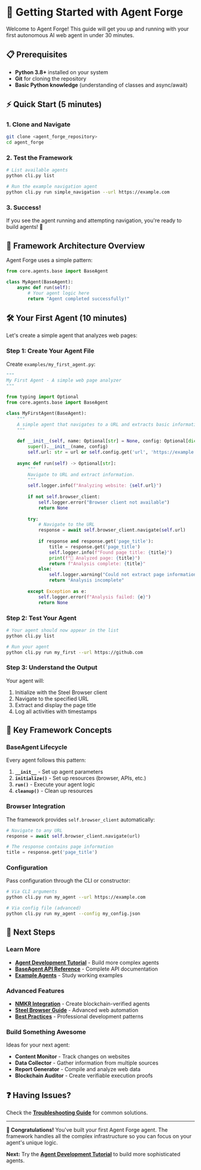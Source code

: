 # 🚀 Getting Started with Agent Forge

Welcome to Agent Forge! This guide will get you up and running with your first autonomous AI web agent in under 30 minutes.

## 📋 **Prerequisites**

- **Python 3.8+** installed on your system
- **Git** for cloning the repository
- **Basic Python knowledge** (understanding of classes and async/await)

## ⚡ **Quick Start (5 minutes)**

### **1. Clone and Navigate**
```bash
git clone <agent_forge_repository>
cd agent_forge
```

### **2. Test the Framework**
```bash
# List available agents
python cli.py list

# Run the example navigation agent
python cli.py run simple_navigation --url https://example.com
```

### **3. Success!**
If you see the agent running and attempting navigation, you're ready to build agents! 🎉

## 🔧 **Framework Architecture Overview**

Agent Forge uses a simple pattern:

```python
from core.agents.base import BaseAgent

class MyAgent(BaseAgent):
    async def run(self):
        # Your agent logic here
        return "Agent completed successfully!"
```

## 🛠️ **Your First Agent (10 minutes)**

Let's create a simple agent that analyzes web pages:

### **Step 1: Create Your Agent File**
Create `examples/my_first_agent.py`:

```python
"""
My First Agent - A simple web page analyzer
"""

from typing import Optional
from core.agents.base import BaseAgent

class MyFirstAgent(BaseAgent):
    """
    A simple agent that navigates to a URL and extracts basic information.
    """
    
    def __init__(self, name: Optional[str] = None, config: Optional[dict] = None, url: Optional[str] = None):
        super().__init__(name, config)
        self.url: str = url or self.config.get('url', 'https://example.com')
        
    async def run(self) -> Optional[str]:
        """
        Navigate to URL and extract information.
        """
        self.logger.info(f"Analyzing website: {self.url}")
        
        if not self.browser_client:
            self.logger.error("Browser client not available")
            return None
            
        try:
            # Navigate to the URL
            response = await self.browser_client.navigate(self.url)
            
            if response and response.get('page_title'):
                title = response.get('page_title')
                self.logger.info(f"Found page title: {title}")
                print(f"📄 Analyzed page: {title}")
                return f"Analysis complete: {title}"
            else:
                self.logger.warning("Could not extract page information")
                return "Analysis incomplete"
                
        except Exception as e:
            self.logger.error(f"Analysis failed: {e}")
            return None
```

### **Step 2: Test Your Agent**
```bash
# Your agent should now appear in the list
python cli.py list

# Run your agent
python cli.py run my_first --url https://github.com
```

### **Step 3: Understand the Output**
Your agent will:
1. Initialize with the Steel Browser client
2. Navigate to the specified URL
3. Extract and display the page title
4. Log all activities with timestamps

## 🎯 **Key Framework Concepts**

### **BaseAgent Lifecycle**
Every agent follows this pattern:
1. **`__init__`** - Set up agent parameters
2. **`initialize()`** - Set up resources (browser, APIs, etc.)
3. **`run()`** - Execute your agent logic
4. **`cleanup()`** - Clean up resources

### **Browser Integration**
The framework provides `self.browser_client` automatically:
```python
# Navigate to any URL
response = await self.browser_client.navigate(url)

# The response contains page information
title = response.get('page_title')
```

### **Configuration**
Pass configuration through the CLI or constructor:
```bash
# Via CLI arguments
python cli.py run my_agent --url https://example.com

# Via config file (advanced)
python cli.py run my_agent --config my_config.json
```

## 📖 **Next Steps**

### **Learn More**
- **[Agent Development Tutorial](../tutorials/AGENT_DEVELOPMENT_TUTORIAL.md)** - Build more complex agents
- **[BaseAgent API Reference](../api/BASEAGENT_API_REFERENCE.md)** - Complete API documentation
- **[Example Agents](../EXAMPLE_AGENTS.md)** - Study working examples

### **Advanced Features**
- **[NMKR Integration](../integrations/NMKR_PROOF_OF_EXECUTION_GUIDE.md)** - Create blockchain-verified agents
- **[Steel Browser Guide](../integrations/STEEL_BROWSER_INTEGRATION.md)** - Advanced web automation
- **[Best Practices](../BEST_PRACTICES.md)** - Professional development patterns

### **Build Something Awesome**
Ideas for your next agent:
- **Content Monitor** - Track changes on websites
- **Data Collector** - Gather information from multiple sources
- **Report Generator** - Compile and analyze web data
- **Blockchain Auditor** - Create verifiable execution proofs

## ❓ **Having Issues?**

Check the **[Troubleshooting Guide](../TROUBLESHOOTING.md)** for common solutions.

---

**🎉 Congratulations!** You've built your first Agent Forge agent. The framework handles all the complex infrastructure so you can focus on your agent's unique logic.

**Next:** Try the **[Agent Development Tutorial](../tutorials/AGENT_DEVELOPMENT_TUTORIAL.md)** to build more sophisticated agents.